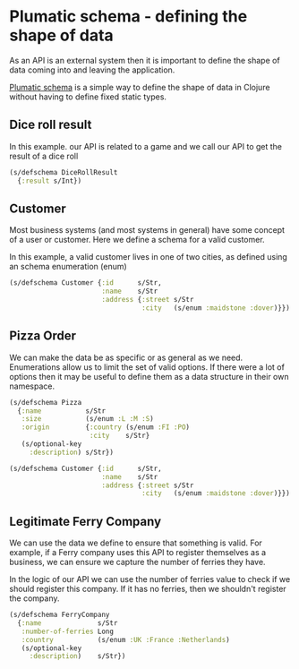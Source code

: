 # Plumatic schema - defining the shape of data

As an API is an external system then it is important to define the shape of data coming into and leaving the application.

[Plumatic schema](https://github.com/plumatic/schema) is a simple way to define the shape of data in Clojure without having to define fixed static types.

## Dice roll result

In this example. our API is related to a game and we call our API to get the result of a dice roll

```clojure
(s/defschema DiceRollResult
  {:result s/Int})
```

## Customer

Most business systems (and most systems in general) have some concept of a user or customer.  Here we define a schema for a valid customer.

In this example, a valid customer lives in one of two cities, as defined using an schema enumeration (enum)

```clojure
(s/defschema Customer {:id      s/Str,
                       :name    s/Str
                       :address {:street s/Str
                                 :city   (s/enum :maidstone :dover)}})
```

## Pizza Order

We can make the data be as specific or as general as we need.  Enumerations allow us to limit the set of valid options.  If there were a lot of options then it may be useful to define them as a data structure in their own namespace.

```clojure
(s/defschema Pizza
  {:name           s/Str
   :size           (s/enum :L :M :S)
   :origin         {:country (s/enum :FI :PO)
                    :city    s/Str}
   (s/optional-key
     :description) s/Str})

(s/defschema Customer {:id      s/Str,
                       :name    s/Str
                       :address {:street s/Str
                                 :city   (s/enum :maidstone :dover)}})
```

## Legitimate Ferry Company

We can use the data we define to ensure that something is valid.  For example, if a Ferry company uses this API to register themselves as a business, we can ensure we capture the number of ferries they have.

In the logic of our API we can use the number of ferries value to check if we should register this company.  If it has no ferries, then we shouldn't register the company.

```clojure
(s/defschema FerryCompany
  {:name              s/Str
   :number-of-ferries Long
   :country           (s/enum :UK :France :Netherlands)
   (s/optional-key
     :description)    s/Str})
```
